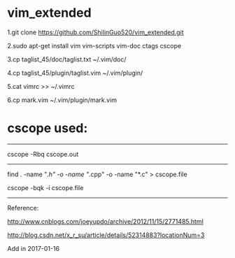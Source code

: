 # vim_extended

1.git clone https://github.com/ShilinGuo520/vim_extended.git

2.sudo apt-get install vim vim-scripts vim-doc ctags cscope

3.cp taglist_45/doc/taglist.txt ~/.vim/doc/

4.cp taglist_45/plugin/taglist.vim ~/.vim/plugin/

5.cat vimrc >> ~/.vimrc

6.cp mark.vim ~/.vim/plugin/mark.vim


# cscope used:

-------------------------------------------------------------------

cscope -Rbq cscope.out

--------------------------------------------------------------------

find  .  -name "*.h" -o -name "*.cpp" -o -name "*.c" > cscope.file

cscope -bqk -i cscope.file

--------------------------------------------------------------------


Reference: 


http://www.cnblogs.com/joeyupdo/archive/2012/11/15/2771485.html

http://blog.csdn.net/x_r_su/article/details/52314883?locationNum=3



Add in 2017-01-16

